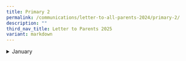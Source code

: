 ```yaml
---
title: Primary 2
permalink: /communications/letter-to-all-parents-2024/primary-2/
description: ""
third_nav_title: Letter to Parents 2025
variant: markdown
---
```

<details>
  <summary>January</summary>
		<li>
		<a href="/files/2024%20Letter%20to%20Parents/Letter%20to%20all%20Parents/Use_of_ICT_in_Learning_10_Jan.pdf">Primary 2 to Primary 6 Use of ICT for Learning and Cyber Wellness</a><font size="2"> (10 January 2024)</font>
	</li>
	
</details>
